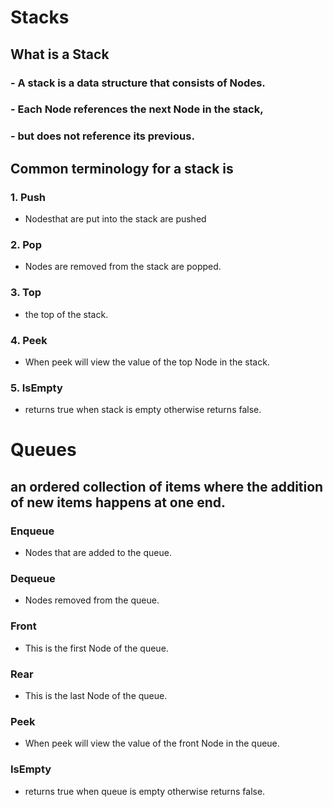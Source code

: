 # Stacks
## What is a Stack
### - A stack is a data structure that consists of Nodes.
### -  Each Node references the next Node in the stack,
### -  but does not reference its previous.
## Common terminology for a stack is
### 1. Push 
- Nodesthat are put into the stack are pushed
### 2. Pop 
- Nodes  are removed from the stack are popped.
### 3. Top 
- the top of the stack.
### 4. Peek 
- When  peek  will view the value of the top Node in the stack.
### 5. IsEmpty
 - returns true when stack is empty otherwise returns false.


# Queues
##  an ordered collection of items where the addition of new items happens at one end.
### Enqueue 
- Nodes that are added to the queue.
### Dequeue 
- Nodes  removed from the queue. 
### Front 
- This is the first Node of the queue.
### Rear
 - This is the last Node of the queue.
 ### Peek
 - When  peek  will view the value of the front Node in the queue.
### IsEmpty 
- returns true when queue is empty otherwise returns false.